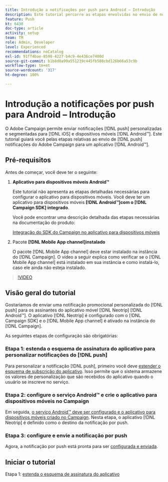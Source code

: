 ```yaml
---
title: Introdução a notificações por push para Android – Introdução
description: Este tutorial percorre as etapas envolvidas no envio de notificações por push do Adobe Campaign e no recebimento dessas notificações em aplicativos Android™.
feature: Push
kt: 6438
doc-type: article
activity: setup
team: TM
role: Admin, Developer
level: Experienced
recommendations: noCatalog
exl-id: 91ff4bae-8598-4227-b4c9-4e436ce7400d
source-git-commit: b1b8d8a99a551239c445fb588cbd126b66a53c9b
workflow-type: tm+mt
source-wordcount: '317'
ht-degree: 100%

---
```


# Introdução a notificações por push para Android – Introdução

O Adobe Campaign permite enviar notificações [!DNL push] personalizadas e segmentadas para [!DNL iOS] e dispositivos móveis [!DNL Android™]. Este tutorial guiará você pelas etapas relativas ao envio de [!DNL push] notificações do Adobe Campaign para um aplicativo [!DNL Android™].

## Pré-requisitos

Antes de começar, você deve ter o seguinte:

1) **Aplicativo para dispositivos móveis Android™**

   Este tutorial não apresenta as etapas detalhadas necessárias para configurar o aplicativo para dispositivos móveis. Você deve ter um aplicativo para dispositivos móveis **[!DNL Android™]com o [!DNL Campaign SDK] integrado**.

   Você pode encontrar uma descrição detalhada das etapas necessárias na documentação do produto:

   [Integração do SDK do Campaign no aplicativo para dispositivos móveis](https://experienceleague.adobe.com/docs/campaign-classic/using/sending-messages/sending-push-notifications/integrating-campaign-sdk-into-the-mobile-application.html?lang=pt-BR)

2) Pacote **[!DNL Mobile App channel]instalado**

   O pacote [!DNL Mobile App channel] deve estar instalado na instância do [!DNL Campaign]. O vídeo a seguir explica como verificar se o [!DNL Mobile App channel] está instalado em sua instância e como instalá-lo, caso ele ainda não esteja instalado.

>[!VIDEO](https://video.tv.adobe.com/v/326544?quality=12&learn=on)

## Visão geral do tutorial

Gostaríamos de enviar uma notificação promocional personalizada do [!DNL push] para os assinantes do aplicativo móvel [!DNL Neotrip] [!DNL Android™]. O aplicativo [!DNL Neotrip] é configurado com o [!DNL Campaign SDK] e o [!DNL Mobile App channel] é ativado na instância do [!DNL Campaign].

As seguintes etapas de configuração são obrigatórias:

### Etapa 1: estenda o esquema de assinatura do aplicativo para personalizar notificações do [!DNL push]

Para personalizar a notificação [!DNL push], primeiro você deve [estender o esquema de subscrição do aplicativo](/help/tutorial-get-started-with-push-notifications-for-android/extend-the-app-subscription-schema.md). Isso permite que o sistema armazene os valores de personalização que são recebidos do aplicativo quando o usuário se inscreve no serviço.

### Etapa 2: configure o serviço Android™ e crie o aplicativo para dispositivos móveis no Campaign

Em seguida, [o serviço Android™ deve ser configurado e o aplicativo para dispositivos móveis criado no Campaign](/help/tutorial-get-started-with-push-notifications-for-android/configure-an-android-service-in-campaign.md). Nesta etapa, o aplicativo [!DNL Neotrip] é definido como o destino da notificação por push.

### Etapa 3: configure e envie a notificação por push

Agora, a notificação por push está pronta para ser [configurada e enviada](/help/tutorial-get-started-with-push-notifications-for-android/configure-and-send-push-notifications.md).

## Iniciar o tutorial

Etapa 1: [estenda o esquema de assinatura do aplicativo](/help/tutorial-get-started-with-push-notifications-for-android/extend-the-app-subscription-schema.md)
